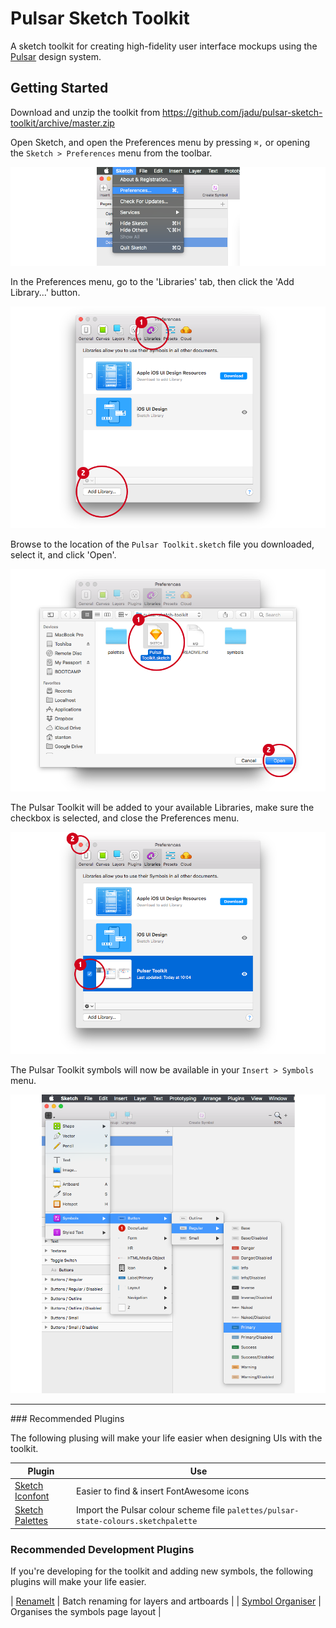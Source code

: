 # Pulsar Sketch Toolkit

A sketch toolkit for creating high-fidelity user interface mockups using the [Pulsar](https://github.com/jadu/pulsar) design system.

## Getting Started

Download and unzip the toolkit from https://github.com/jadu/pulsar-sketch-toolkit/archive/master.zip

Open Sketch, and open the Preferences menu by pressing `⌘,` or opening the `Sketch > Preferences` menu from the toolbar.

![step 1, screenshot showing the location of the preferences menu](https://github.com/jadu/pulsar-sketch-toolkit/blob/master/docs/img/step_1.png)

In the Preferences menu, go to the 'Libraries' tab, then click the 'Add Library...' button.

![step 2, screenshot showing the libraries menu](https://github.com/jadu/pulsar-sketch-toolkit/blob/master/docs/img/step_2.png)

Browse to the location of the `Pulsar Toolkit.sketch` file you downloaded, select it, and click 'Open'.

![step 3, screenshot showing how to select the toolkit file](https://github.com/jadu/pulsar-sketch-toolkit/blob/master/docs/img/step_3.png)

The Pulsar Toolkit will be added to your available Libraries, make sure the checkbox is selected, and close the Preferences menu.

![step 4, screenshot showing the Pulsar Toolkit in the libraries list](https://github.com/jadu/pulsar-sketch-toolkit/blob/master/docs/img/step_4.png)

The Pulsar Toolkit symbols will now be available in your `Insert > Symbols` menu.

![step 5, screenshot showing Pulsar symbols in the symbols menu](https://github.com/jadu/pulsar-sketch-toolkit/blob/master/docs/img/step_5.png)

----

### Recommended Plugins

The following plusing will make your life easier when designing UIs with the toolkit.

| Plugin | Use |
| ---- | ---- |
| [Sketch Iconfont](https://github.com/keremciu/sketch-iconfont) | Easier to find & insert FontAwesome icons |
| [Sketch Palettes](https://github.com/andrewfiorillo/sketch-palettes) | Import the Pulsar colour scheme file `palettes/pulsar-state-colours.sketchpalette` |

### Recommended Development Plugins

If you're developing for the toolkit and adding new symbols, the following plugins will make your life easier.

| [RenameIt](https://github.com/rodi01/RenameIt) | Batch renaming for layers and artboards |
| [Symbol Organiser](https://github.com/sonburn/symbol-organizer?ref=thesketchapphub) | Organises the symbols page layout |
